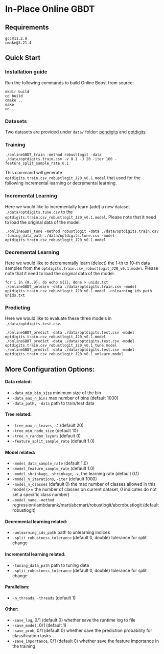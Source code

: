 # In-Place Online GBDT

## Requirements
```
gcc@11.2.0
cmake@3.21.4
```

## Quick Start
### Installation guide
Run the following commands to build Online Boost from source:
```
mkdir build
cd build
cmake ..
make
cd ..
```

### Datasets 

Two datasets are provided under `data/` folder: [pendigits](https://archive.ics.uci.edu/dataset/81/pen+based+recognition+of+handwritten+digits) and [optdigits](https://archive.ics.uci.edu/dataset/80/optical+recognition+of+handwritten+digits).

### Training
```
./onlineGBDT_train -method robustlogit -data ./data/optdigits.train.csv -v 0.1 -J 20 -iter 100 -feature_split_sample_rate 0.1
```
This command will generate `optdigits.train.csv_robustlogit_J20_v0.1.model` that used for the following incremental learning or decremental learning.

### Incremental Learning
Here we would like to incrementally learn (add) a new dataset `./data/optdigits.tune.csv` to the `optdigits.train.csv_robustlogit_J20_v0.1.model`.
Please note that it need to load the original data of the model.
```
./onlineGBDT_tune -method robustlogit -data ./data/optdigits.train.csv -tuning_data_path ./data/optdigits.tune.csv -model optdigits.train.csv_robustlogit_J20_v0.1.model
```

### Decremental Learning 
Here we would like to decrementally learn (delect) the 1-th to 10-th data samples from the `optdigits.train.csv_robustlogit_J20_v0.1.model`.
Please note that it need to load the original data of the model.
```
for i in {0..9}; do echo ${i}; done > unids.txt
./onlineGBDT_unlearn -data ./data/optdigits.train.csv -model optdigits.train.csv_robustlogit_J20_v0.1.model -unlearning_ids_path unids.txt
```


### Predicting
Here we would like to evaluate these three models in `./data/optdigits.test.csv`.
```
./onlineGBDT_predict -data ./data/optdigits.test.csv -model optdigits.train.csv_robustlogit_J20_v0.1.model
./onlineGBDT_predict -data ./data/optdigits.test.csv -model optdigits.train.csv_robustlogit_J20_v0.1_tune.model
./onlineGBDT_predict -data ./data/optdigits.test.csv -model optdigits.train.csv_robustlogit_J20_v0.1_unlearn.model
```

## More Configuration Options:
#### Data related:
* `-data_min_bin_size` minimum size of the bin
* `-data_max_n_bins` max number of bins (default 1000)
* `-data_path, -data` path to train/test data
#### Tree related:
* `-tree_max_n_leaves`, `-J` (default 20)
* `-tree_min_node_size` (default 10)
* `-tree_n_random_layers` (default 0)
* `-feature_split_sample_rate` (default 1.0)
#### Model related:
* `-model_data_sample_rate` (default 1.0)
* `-model_feature_sample_rate` (default 1.0)
* `-model_shrinkage`, `-shrinkage`, `-v`, the learning rate (default 0.1)
* `-model_n_iterations`, `-iter` (default 1000)
* `-model_n_classes` (default 0) the max number of classes allowed in this model (>= the number of classes on current dataset, 0 indicates do not set a specific class number)
* `-model_name`, `-method` regression/lambdarank/mart/abcmart/robustlogit/abcrobustlogit (default robustlogit)
#### Decremental learning related:
* `-unlearning_ids_path` path to unlearning indices
* `-split_robustness_tolerance` (default 0, double) tolerance for split change 
#### Incremental learning related:
* `-tuning_data_path` path to tuning data
* `-split_robustness_tolerance` (default 0, double) tolerance for split change 
#### Parallelism:
* `-n_threads`, `-threads` (default 1)
#### Other:
* `-save_log`, 0/1 (default 0) whether save the runtime log to file
* `-save_model`, 0/1 (default 1)
* `-save_prob`, 0/1 (default 0) whether save the prediction probability for classification tasks
* `-save_importance`, 0/1 (default 0) whether save the feature importance in the training

